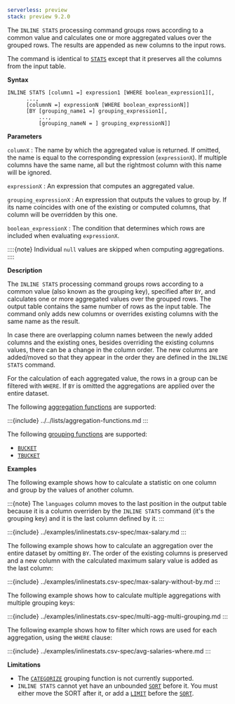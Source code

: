 ```yaml {applies_to}
serverless: preview
stack: preview 9.2.0
```

The `INLINE STATS` processing command groups rows according to a common value
and calculates one or more aggregated values over the grouped rows. The results
are appended as new columns to the input rows.

The command is identical to [`STATS`](/reference/query-languages/esql/commands/stats-by.md) except that it preserves all the columns from the input table.

**Syntax**

```esql
INLINE STATS [column1 =] expression1 [WHERE boolean_expression1][,
      ...,
      [columnN =] expressionN [WHERE boolean_expressionN]]
      [BY [grouping_name1 =] grouping_expression1[,
          ...,
          [grouping_nameN = ] grouping_expressionN]]
```

**Parameters**

`columnX`
:   The name by which the aggregated value is returned. If omitted, the name is
    equal to the corresponding expression (`expressionX`).
    If multiple columns have the same name, all but the rightmost column with this
    name will be ignored.

`expressionX`
:   An expression that computes an aggregated value.

`grouping_expressionX`
:   An expression that outputs the values to group by.
    If its name coincides with one of the existing or computed columns, that column will be overridden by this one.

`boolean_expressionX`
:   The condition that determines which rows are included when evaluating `expressionX`.

::::{note}
Individual `null` values are skipped when computing aggregations.
::::


**Description**

The `INLINE STATS` processing command groups rows according to a common value
(also known as the grouping key), specified after `BY`, and calculates one or more
aggregated values over the grouped rows. The output table contains the same
number of rows as the input table. The command only adds new columns or overrides
existing columns with the same name as the result.

In case there are overlapping column names between the newly added columns and the
existing ones, besides overriding the existing columns values, there can be a change in
the column order. The new columns are added/moved so that they appear in the order
they are defined in the `INLINE STATS` command.

For the calculation of each aggregated value, the rows in a group can be filtered with
`WHERE`. If `BY` is omitted the aggregations are applied over the entire dataset.

The following [aggregation functions](/reference/query-languages/esql/functions-operators/aggregation-functions.md) are supported:

:::{include} ../../lists/aggregation-functions.md
:::

The following [grouping functions](/reference/query-languages/esql/functions-operators/grouping-functions.md) are supported:

* [`BUCKET`](/reference/query-languages/esql/functions-operators/grouping-functions.md#esql-bucket)
* [`TBUCKET`](/reference/query-languages/esql/functions-operators/grouping-functions.md#esql-tbucket)


**Examples**

The following example shows how to calculate a statistic on one column and group
by the values of another column.

:::{note}
The `languages` column moves to the last position in the output table because it is
a column overriden by the `INLINE STATS` command (it's the grouping key) and it is the last column defined by it.
:::

:::{include} ../examples/inlinestats.csv-spec/max-salary.md
:::

The following example shows how to calculate an aggregation over the entire dataset
by omitting `BY`. The order of the existing columns is preserved and a new column
with the calculated maximum salary value is added as the last column:

:::{include} ../examples/inlinestats.csv-spec/max-salary-without-by.md
:::

The following example shows how to calculate multiple aggregations with multiple grouping keys:

:::{include} ../examples/inlinestats.csv-spec/multi-agg-multi-grouping.md
:::

The following example shows how to filter which rows are used for each aggregation, using the `WHERE` clause:

:::{include} ../examples/inlinestats.csv-spec/avg-salaries-where.md
:::


**Limitations**

- The [`CATEGORIZE`](/reference/query-languages/esql/functions-operators/grouping-functions.md#esql-categorize) grouping function is not currently supported.
- `INLINE STATS` cannot yet have an unbounded [`SORT`](/reference/query-languages/esql/commands/sort.md) before it.
You must either move the SORT after it, or add a [`LIMIT`](/reference/query-languages/esql/commands/limit.md) before the [`SORT`](/reference/query-languages/esql/commands/sort.md).
